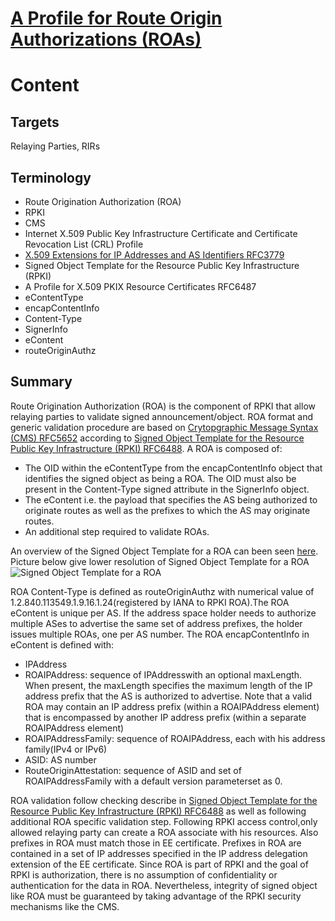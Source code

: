 [A Profile for Route Origin Authorizations (ROAs)](https://tools.ietf.org/html/rfc6482 "A Profile for Route Origin Authorizations (ROAs)")
========================================

# Content

## Targets
Relaying Parties, RIRs

## Terminology
* Route Origination Authorization (ROA)
* RPKI
* CMS
* Internet X.509 Public Key Infrastructure Certificate and Certificate Revocation List (CRL) Profile
* [X.509 Extensions for IP Addresses and AS Identifiers RFC3779](https://tools.ietf.org/html/rfc5652)
* Signed Object Template for the Resource Public Key Infrastructure (RPKI)
* A Profile for X.509 PKIX Resource Certificates RFC6487
* eContentType
* encapContentInfo
* Content-Type
* SignerInfo
* eContent
* routeOriginAuthz

## Summary
Route Origination Authorization (ROA) is the component of RPKI that allow relaying parties to validate signed announcement/object. ROA format and generic validation procedure are based on [Crytopgraphic Message Syntax (CMS) RFC5652](https://tools.ietf.org/html/rfc5652) according to [Signed Object Template for the Resource Public Key Infrastructure (RPKI) RFC6488](https://tools.ietf.org/html/rfc6488). A ROA is composed of:

* The OID within the eContentType from the encapContentInfo object that identifies the signed object as being a ROA. The OID must also be present in the Content-Type signed attribute in the SignerInfo object.
* The eContent i.e. the payload that specifies the AS being authorized to originate routes as well as the prefixes to which the AS may originate routes.
* An additional step required to validate ROAs.

An overview of the Signed Object Template for a ROA can been seen [here](figure/rfc6482_roa_template.pdf). Picture below give lower resolution of Signed Object Template for a ROA
![Signed Object Template for a ROA](figure/rfc6482_roa_template.jpg)



ROA Content-Type is defined as routeOriginAuthz with numerical value of 1.2.840.113549.1.9.16.1.24(registered by IANA to RPKI ROA).The ROA eContent is unique per AS. If the address space holder needs to authorize multiple ASes to advertise the same set of address prefixes, the holder issues multiple ROAs, one per AS number. The ROA encapContentInfo in eContent is defined with:

* IPAddress
* ROAIPAddress: sequence of IPAddresswith an optional maxLength. When present, the maxLength specifies the maximum length of the IP address prefix that the AS is authorized to advertise. Note that a valid ROA may contain an IP address prefix (within a ROAIPAddress element) that is encompassed by another IP address prefix (within a separate ROAIPAddress element)
* ROAIPAddressFamily: sequence of ROAIPAddress, each with his address family(IPv4 or IPv6)
* ASID: AS number
* RouteOriginAttestation: sequence of ASID and set of ROAIPAddressFamily with a default version parameterset as 0.

ROA validation follow checking describe in [Signed Object Template for the Resource Public Key Infrastructure (RPKI) RFC6488](https://tools.ietf.org/html/rfc6488) as well as following additional ROA specific validation step.
Following RPKI access control,only allowed relaying party can create a ROA associate with his resources. Also prefixes in ROA must match those in EE certificate. Prefixes in ROA are contained in a set of IP addresses specified in the IP address delegation extension of the EE certificate.
Since ROA is part of RPKI and the goal of RPKI is authorization, there is no assumption of confidentiality or authentication for the data in ROA. Nevertheless, integrity of signed object like ROA must be guaranteed by taking advantage of the RPKI security mechanisms like the CMS.